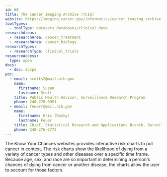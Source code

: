```yaml
---
id: 68
title: The Cancer Imaging Archive (TCIA)
website: https://imaging.cancer.gov/informatics/cancer_imaging_archive.htm
toolTypes:
  - toolType: datasets_databases/clinical_data
researchAreas:
  - researchArea: cancer_treatment
  - researchArea: cancer_biology
researchTypes:
  - researchType: clinical_trials
resourceAccess:
  type: open
docs:
  - doc: dccps
poc:
  - email: scotts2@mail.nih.gov 
    name:
      firstname: Susan
      lastname: Scott
    title: Public Health Advisor, Surveillance Research Program
    phone: 240-276-6951
  - email: feuerr@mail.nih.gov
    name:
      firstname: Eric (Rocky)
      lastname: Feuer
    title: Chief, Statistical Research and Applications Branch, Surveillance Research Program
    phone: 240-276-6772
---
```

The Know Your Chances websites provides interactive risk charts to put cancer in context. The risk charts show the likelihood of dying from a variety of cancer types and other diseases over a specific time frame. Because age, sex, and race are so important in determining a person's chances of dying from cancer or another disease, the charts allow the user to account for those factors.
